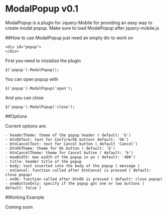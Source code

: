 ModalPopup v0.1 
===========================

ModalPopup is a plugin for Jquery-Mobile for providing an easy
way to create modal popup. Make sure to load ModalPopup after 
jquery-mobile.js

##How to use
ModalPopup just need an empty div to work on

    <div id="popup">
    </div>

First you need to inizialize the plugin
    
    $('popup').ModalPopup();

You can open popup with

    $('popup').ModalPopup('open');

And you can close

    $('popup').ModalPopup('close');

##Options

Current options are:

    - headerTheme: theme of the popup header ( default: 'b')
    - btnOkText: text for Confirm/Ok button( default: 'Ok')
    - btnCancelText: text for Cancel button ( default 'Cancel')
    - btnOkTheme: theme for Ok button ( default: 'b')
    - btnCancelTheme: theme for Cancel button ( default: 'b')
    - maxWidth: max width of the popup in px ( default: '400')
    - title: header title of the popup
    - body: text inserted into the body of the popup ( message )
    - onCancel: function called after btnCancel is pressed ( default: close popup)
    - onOk: function called after btnOk is pressed ( default: close popup)
    - oneButtonOnly: specify if the popup got one or two buttons ( default: false )

#Working Example

Coming soon
